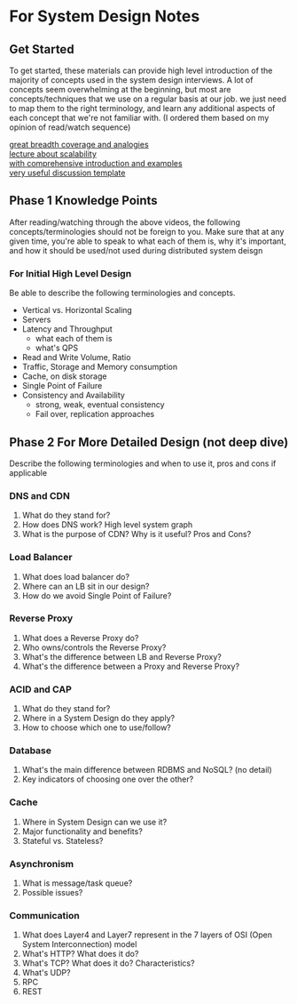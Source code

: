 # For System Design Notes
## Get Started
To get started, these materials can provide high level
introduction of the majority of concepts used in the system design
interviews. A lot of concepts seem overwhelming at the beginning, but 
most are concepts/techniques that we use on a regular basis at our job. 
we just need to map them to the right terminology, and learn any additional
aspects of each concept that we're not familiar with. (I ordered them based on 
my opinion of read/watch sequence)

[great breadth coverage and analogies](https://www.youtube.com/playlist?list=PLMCXHnjXnTnvo6alSjVkgxV-VH6EPyvoX) \
[lecture about scalability](https://www.youtube.com/watch?v=-W9F__D3oY4) \
[with comprehensive introduction and examples](https://github.com/donnemartin/system-design-primer/) \
[very useful discussion template](https://leetcode.com/company/facebook/discuss/229177/My-System-Design-Template)

## Phase 1 Knowledge Points
After reading/watching through the above videos, the following concepts/terminologies
should not be foreign to you. Make sure that at any given time, you're able to
speak to what each of them is, why it's important, and how it should be used/not used
during distributed system deisgn

### For Initial High Level Design
Be able to describe the following terminologies and concepts.

- Vertical vs. Horizontal Scaling
- Servers
- Latency and Throughput
  - what each of them is
  - what's QPS
- Read and Write Volume, Ratio
- Traffic, Storage and Memory consumption
- Cache, on disk storage
- Single Point of Failure
- Consistency and Availability
  - strong, weak, eventual consistency
  - Fail over, replication approaches

## Phase 2 For More Detailed Design (not deep dive)
Describe the following terminologies and when to use it, pros and cons if applicable

### DNS and CDN
1. What do they stand for?
2. How does DNS work? High level system graph
3. What is the purpose of CDN? Why is it useful? Pros and Cons? 

### Load Balancer
1. What does load balancer do? 
2. Where can an LB sit in our design? 
3. How do we avoid Single Point of Failure? 

### Reverse Proxy
1. What does a Reverse Proxy do? 
2. Who owns/controls the Reverse Proxy? 
3. What's the difference between LB and Reverse Proxy?
4. What's the difference between a Proxy and Reverse Proxy? 

### ACID and CAP
1. What do they stand for? 
2. Where in a System Design do they apply? 
3. How to choose which one to use/follow?

### Database
1. What's the main difference between RDBMS and NoSQL? (no detail) 
2. Key indicators of choosing one over the other?

### Cache
1. Where in System Design can we use it? 
2. Major functionality and benefits? 
3. Stateful vs. Stateless? 

### Asynchronism
1. What is message/task queue? 
2. Possible issues? 

### Communication
1. What does Layer4 and Layer7 represent in the 7 layers of OSI (Open System Interconnection) model
2. What's HTTP? What does it do? 
3. What's TCP? What does it do? Characteristics? 
4. What's UDP? 
5. RPC
6. REST
